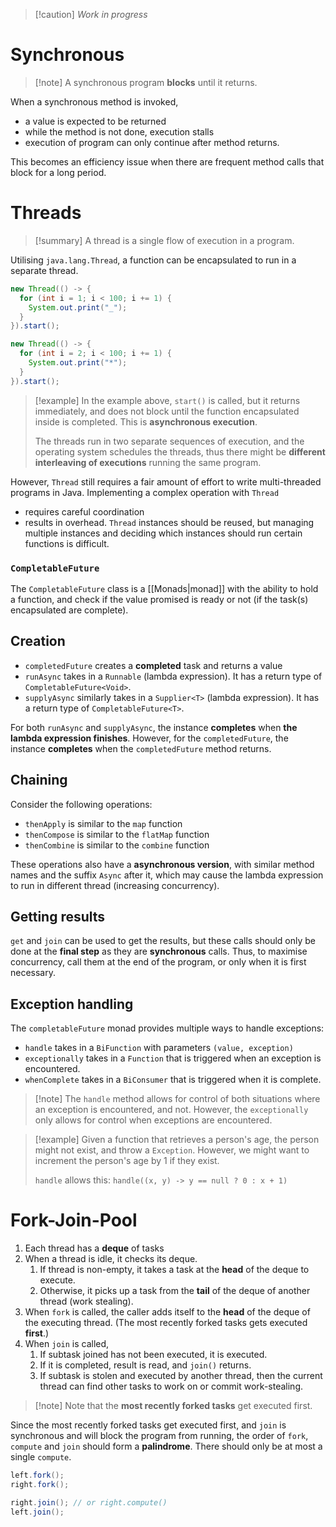 >[!caution] _Work in progress_

# Synchronous

> [!note] A synchronous program **blocks** until it returns.

When a synchronous method is invoked,
- a value is expected to be returned
- while the method is not done, execution stalls
- execution of program can only continue after method returns.

This becomes an efficiency issue when there are frequent method calls that block for a long period.

# Threads

> [!summary] A thread is a single flow of execution in a program.

Utilising `java.lang.Thread`, a function can be encapsulated to run in a separate thread.

```Java
new Thread(() -> {
  for (int i = 1; i < 100; i += 1) {
    System.out.print("_");
  }
}).start();

new Thread(() -> {
  for (int i = 2; i < 100; i += 1) {
    System.out.print("*");
  }
}).start();
```
> [!example]
> In the example above, `start()` is called, but it returns immediately, and does not block until the function encapsulated inside is completed. This is **asynchronous execution**.
> 
> The threads run in two separate sequences of execution, and the operating system schedules the threads, thus there might be **different interleaving of executions** running the same program.

However, `Thread` still requires a fair amount of effort to write multi-threaded programs in Java. Implementing a complex operation with `Thread` 
- requires careful coordination
- results in overhead. `Thread` instances should be reused, but managing multiple instances and deciding which instances should run certain functions is difficult.

### `CompletableFuture`

The `CompletableFuture` class is a [[Monads|monad]] with the ability to hold a function, and check if the value promised is ready or not (if the task(s) encapsulated are complete).

## Creation

- `completedFuture` creates a **completed** task and returns a value
- `runAsync` takes in a `Runnable` (lambda expression). It has a return type of `CompletableFuture<Void>`. 
- `supplyAsync` similarly takes in a `Supplier<T>` (lambda expression). It has a return type of `CompletableFuture<T>`.

For both `runAsync` and `supplyAsync`, the instance **completes** when **the lambda expression finishes**. However, for the `completedFuture`, the instance **completes** when the `completedFuture` method returns.

## Chaining

Consider the following operations:
- `thenApply` is similar to the `map` function
- `thenCompose` is similar to the `flatMap` function
- `thenCombine` is similar to the `combine` function

These operations also have a **asynchronous version**, with similar method names and the suffix `Async` after it, which may cause the lambda expression to run in different thread (increasing concurrency).

## Getting results

`get` and `join` can be used to get the results, but these calls should only be done at the **final step** as they are **synchronous** calls. Thus, to maximise concurrency, call them at the end of the program, or only when it is first necessary.

## Exception handling

The `completableFuture` monad provides multiple ways to handle exceptions:
- `handle` takes in a `BiFunction` with parameters `(value, exception)`
- `exceptionally` takes in a `Function` that is triggered when an exception is encountered.
- `whenComplete` takes in a `BiConsumer` that is triggered when it is complete.

> [!note] The `handle` method allows for control of both situations where an exception is encountered, and not. However, the `exceptionally` only allows for control when exceptions are encountered.

> [!example] 
> Given a function that retrieves a person's age, the person might not exist, and throw a `Exception`. However, we might want to increment the person's age by 1 if they exist. 
> 
> `handle` allows this: `handle((x, y) -> y == null ? 0 : x + 1)`

# Fork-Join-Pool

1. Each thread has a **deque** of tasks
2. When a thread is idle, it checks its deque.
	1. If thread is non-empty, it takes a task at the **head** of the deque to execute.
	2. Otherwise, it picks up a task from the **tail** of the deque of another thread (work stealing).
3. When `fork` is called, the caller adds itself to the **head** of the deque of the executing thread. (The most recently forked tasks gets executed **first**.)
4. When `join` is called,
	1. If subtask joined has not been executed, it is executed.
	2. If it is completed, result is read, and `join()` returns.
	3. If subtask is stolen and executed by another thread, then the current thread can find other tasks to work on or commit work-stealing.

> [!note] Note that the **most recently forked tasks** get executed first.

Since the most recently forked tasks get executed first, and `join` is synchronous and will block the program from running, the order of `fork`, `compute` and `join` should form a **palindrome**. There should only be at most a single `compute`.

```Java
left.fork();
right.fork();

right.join(); // or right.compute()
left.join();
```
